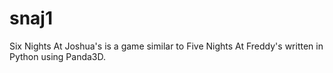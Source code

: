 # snaj1
 Six Nights At Joshua's is a game similar to Five Nights At Freddy's written in Python using Panda3D.
